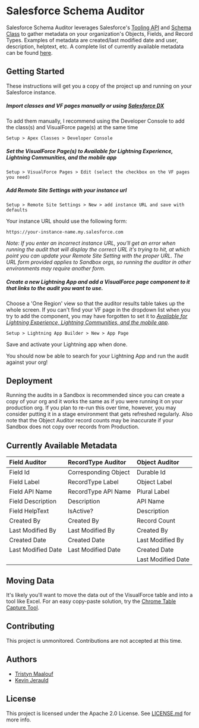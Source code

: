 # Salesforce Schema Auditor

Salesforce Schema Auditor leverages Salesforce's [Tooling API](https://developer.salesforce.com/docs/atlas.en-us.api_tooling.meta/api_tooling/intro_api_tooling.htm) and [Schema Class](https://developer.salesforce.com/docs/atlas.en-us.apexcode.meta/apexcode/apex_methods_system_schema.htm) to gather metadata on your organization's Objects, Fields, and Record Types. Examples of metadata are created/last modified date and user, description, helptext, etc. A complete list of currently available metadata can be found [here](#here).


## Getting Started

These instructions will get you a copy of the project up and running on your Salesforce instance.

 ##### Import classes and VF pages manually or using [Salesforce DX](https://developer.salesforce.com/platform/dx) 
 
 To add them manually, I recommend using the Developer Console to add the class(s) and VisualForce page(s) at the same time

```
Setup > Apex Classes > Developer Console
```

##### Set the VisualForce Page(s) to _Available for Lightning Experience, Lightning Communities, and the mobile app_

```
Setup > VisualForce Pages > Edit (select the checkbox on the VF pages you need)
```

##### Add Remote Site Settings with your instance url

```
Setup > Remote Site Settings > New > add instance URL and save with defaults
```

Your instance URL should use the following form:
```
https://your-instance-name.my.salesforce.com
```
_Note: If you enter an incorrect instance URL, you'll get an error when running the audit that will display the correct URL it's trying to hit, at which point you can update your Remote Site Setting with the proper URL. The URL form provided applies to Sandbox orgs, so running the auditor in other environments may require another form._


 ##### <a name="available"></a>Create a new Lightning App and add a VisualForce page component to it that links to the audit you want to use. 

Choose a 'One Region' view so that the auditor results table takes up the whole screen. If you can't find your VF page in the dropdown list when you try to add the component, you may have forgotten to set it to [_Available for Lightning Experience, Lightning Communities, and the mobile app_](#available).


 ```
 Setup > Lightning App Builder > New > App Page
 ```
Save and activate your Lightning app when done.

You should now be able to search for your Lightning App and run the audit against your org! 

## Deployment

Running the audits in a Sandbox is recommended since you can create a copy of your org and it works the same as if you were running it on your production org. If you plan to re-run this over time, however, you may consider putting it in a stage environment that gets refreshed regularly. Also note that the Object Auditor record counts may be inaccurate if your Sandbox does not copy over records from Production.

## <a name="here"></a>Currently Available Metadata

| Field Auditor    | RecordType Auditor    | Object Auditor             |
|:-----------------|:----------------------|:-------------------------- |
|Field Id          |Corresponding Object   |Durable Id                  |
|Field Label       |RecordType Label       |Object Label                |
|Field API Name    |RecordType API Name    |Plural Label                |
|Field Description |Description            |API Name                    |
|Field HelpText    |IsActive?              |Description                 |
|Created By        |Created By             |Record Count                |
|Last Modified By  |Last Modified By       |Created By                  |
|Created Date      |Created Date           |Last Modified By            |
|Last Modified Date|Last Modified Date     |Created Date                |
|                  |                       |Last Modified Date          |


## Moving Data
It's likely you'll want to move the data out of the VisualForce table and into a tool like Excel. For an easy copy-paste solution, try the [Chrome Table Capture Tool](https://chrome.google.com/webstore/detail/table-capture/iebpjdmgckacbodjpijphcplhebcmeop?hl=en).

## Contributing

This project is unmonitored. Contributions are not accepted at this time.

 
## Authors

* [Tristyn Maalouf](https://github.com/tristyn-maalouf)
* [Kevin Jerauld](https://github.com/airtightspring)


## License

This project is licensed under the Apache 2.0 License. See [LICENSE.md](./LICENSE) for more info.


